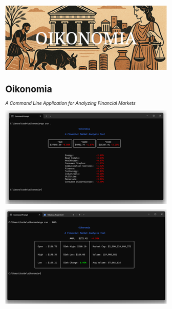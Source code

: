 
![logo](./assets/logo.png)

# Oikonomia
_A Command Line Application for Analyzing Financial Markets_

![overview](./assets/overview.png)

![aapl](./assets/aapl.png)